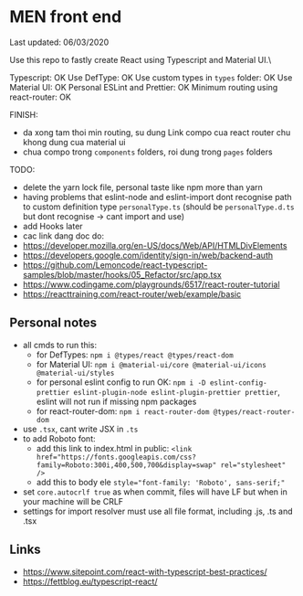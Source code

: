 # MEN front end

Last updated: 06/03/2020

Use this repo to fastly create React using Typescript and Material UI.\

Typescript: OK
Use DefType: OK
Use custom types in `types` folder: OK
Use Material UI: OK
Personal ESLint and Prettier: OK
Minimum routing using react-router: OK

FINISH:

- da xong tam thoi min routing, su dung Link compo cua react router chu khong dung cua material ui
- chua compo trong `components` folders, roi dung trong `pages` folders

TODO:

- delete the yarn lock file, personal taste like npm more than yarn
- having problems that eslint-node and eslint-import dont recognise path to custom definition type `personalType.ts` (should be `personalType.d.ts` but dont recognise -> cant import and use)
- add Hooks later
- cac link dang doc do:
- https://developer.mozilla.org/en-US/docs/Web/API/HTMLDivElements
- https://developers.google.com/identity/sign-in/web/backend-auth
- https://github.com/Lemoncode/react-typescript-samples/blob/master/hooks/05_Refactor/src/app.tsx
- https://www.codingame.com/playgrounds/6517/react-router-tutorial
- https://reacttraining.com/react-router/web/example/basic

## Personal notes

- all cmds to run this:
  - for DefTypes: `npm i @types/react @types/react-dom`
  - for Material UI: `npm i @material-ui/core @material-ui/icons @material-ui/styles`
  - for personal eslint config to run OK: `npm i -D eslint-config-prettier eslint-plugin-node eslint-plugin-prettier prettier`, eslint will not run if missing npm packages
  - for react-router-dom: `npm i react-router-dom @types/react-router-dom`
- use `.tsx`, cant write JSX in `.ts`
- to add Roboto font:
  - add this link to index.html in public: `<link href="https://fonts.googleapis.com/css?family=Roboto:300i,400,500,700&display=swap" rel="stylesheet" />`
  - add this to body ele `style="font-family: 'Roboto', sans-serif;"`
- set `core.autocrlf true` as when commit, files will have LF but when in your machine will be CRLF
- settings for import resolver must use all file format, including .js, .ts and .tsx

## Links

- <https://www.sitepoint.com/react-with-typescript-best-practices/>
- <https://fettblog.eu/typescript-react/>
